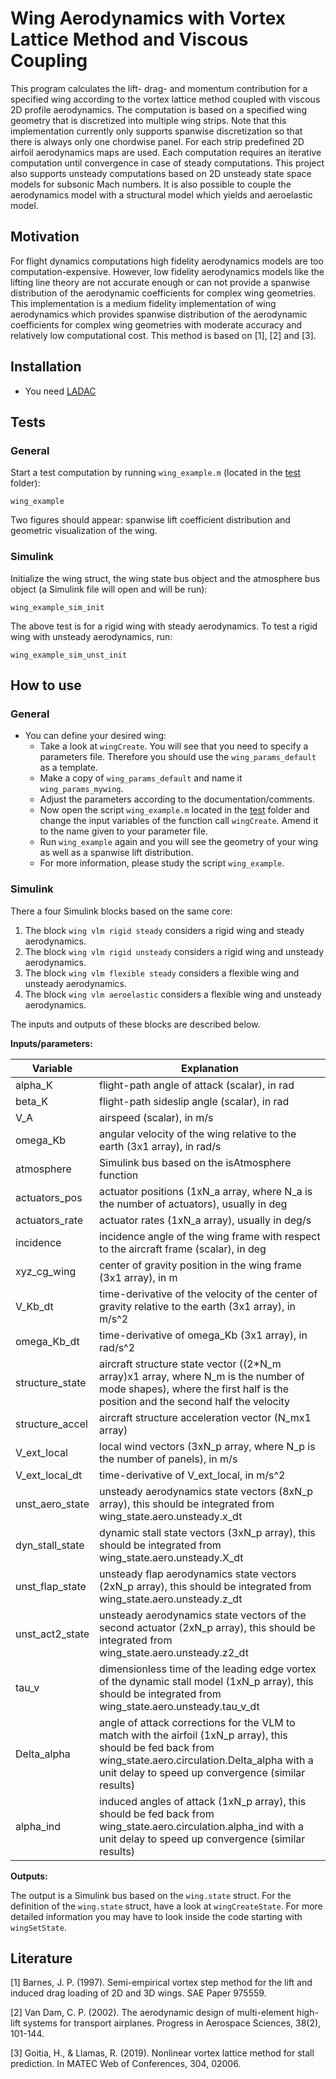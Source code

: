 # Wing Aerodynamics with Vortex Lattice Method and Viscous Coupling

This program calculates the lift- drag- and momentum contribution for a specified wing 
according to the vortex lattice method coupled with viscous 2D profile aerodynamics.
The computation is based on a specified wing geometry that is discretized
into multiple wing strips. Note that this implementation currently only supports spanwise discretization
so that there is always only one chordwise panel. For each strip predefined 2D airfoil 
aerodynamics maps are used. Each computation requires an iterative computation
until convergence in case of steady computations. This project also supports unsteady
computations based on 2D unsteady state space models for subsonic Mach numbers.
It is also possible to couple the aerodynamics model with a structural model which
yields and aeroelastic model.

## Motivation 

For flight dynamics computations high fidelity aerodynamics models are too
computation-expensive. However, low fidelity aerodynamics models like
the lifting line theory are not accurate enough or can not provide
a spanwise distribution of the aerodynamic coefficients for complex wing geometries.
This implementation is a medium fidelity implementation of wing aerodynamics
which provides spanwise distribution of the aerodynamic coefficients for
complex wing geometries with moderate accuracy and relatively low
computational cost.
This method is based on [1], [2] and [3].


## Installation

- You need [LADAC](../../README.md)


## Tests

### General

Start a test computation by running `wing_example.m` (located in the [test](test) folder):
  ```
  wing_example
  ```
Two figures should appear: spanwise lift coefficient distribution and geometric visualization of the wing.

### Simulink

Initialize the wing struct, the wing state bus object and the atmosphere bus object (a Simulink file will open and will be run):
  ```
  wing_example_sim_init
  ```
The above test is for a rigid wing with steady aerodynamics. To test a rigid wing with unsteady aerodynamics, run:
  ```
  wing_example_sim_unst_init
  ```

## How to use

### General
- You can define your desired wing:
  - Take a look at `wingCreate`. You will see that you need to specify a parameters file. Therefore you should use the `wing_params_default` as a template.
  - Make a copy of `wing_params_default` and name it `wing_params_mywing`.
  - Adjust the parameters according to the documentation/comments.
  - Now open the script `wing_example.m` located in the [test](test) folder and change the input variables of the function call `wingCreate`. Amend it to the name given to your parameter file.
  - Run `wing_example` again and you will see the geometry of your wing as well as a spanwise lift distribution.
  - For more information, please study the script `wing_example`.

### Simulink

There a four Simulink blocks based on the same core:  
1. The block `wing vlm rigid steady` considers a rigid wing and steady aerodynamics.
2. The block `wing vlm rigid unsteady` considers a rigid wing and unsteady aerodynamics.
3. The block `wing vlm flexible steady` considers a flexible wing and unsteady aerodynamics.
4. The block `wing vlm aeroelastic` considers a flexible wing and unsteady aerodynamics.

The inputs and outputs of these blocks are described below. 

**Inputs/parameters:**

Variable | Explanation
--- | ---
alpha_K | flight-path angle of attack (scalar), in rad
beta_K | flight-path sideslip angle (scalar), in rad
V_A | airspeed (scalar), in m/s
omega_Kb | angular velocity of the wing relative to the earth (3x1 array), in rad/s
atmosphere | Simulink bus based on the isAtmosphere function
actuators_pos | actuator positions (1xN_a array, where N_a is the number of actuators), usually in deg
actuators_rate | actuator rates (1xN_a array), usually in deg/s
incidence | incidence angle of the wing frame with respect to the aircraft frame (scalar), in deg 
xyz_cg_wing | center of gravity position in the wing frame (3x1 array), in m 
V_Kb_dt | time-derivative of the velocity of the center of gravity relative to the earth (3x1 array), in m/s^2 
omega_Kb_dt | time-derivative of omega_Kb (3x1 array), in rad/s^2 
structure_state | aircraft structure state vector ((2*N_m array)x1 array, where N_m is the number of mode shapes), where the first half is the position and the second half the velocity
structure_accel | aircraft structure acceleration vector (N_mx1 array)
V_ext_local | local wind vectors (3xN_p array, where N_p is the number of panels), in m/s
V_ext_local_dt | time-derivative of V_ext_local, in m/s^2
unst_aero_state | unsteady aerodynamics state vectors (8xN_p array), this should be integrated from wing_state.aero.unsteady.x_dt
dyn_stall_state | dynamic stall state vectors (3xN_p array), this should be integrated from wing_state.aero.unsteady.X_dt
unst_flap_state | unsteady flap aerodynamics state vectors (2xN_p array), this should be integrated from wing_state.aero.unsteady.z_dt
unst_act2_state | unsteady aerodynamics state vectors of the second actuator (2xN_p array), this should be integrated from wing_state.aero.unsteady.z2_dt
tau_v | dimensionless time of the leading edge vortex of the dynamic stall model (1xN_p array), this should be integrated from wing_state.aero.unsteady.tau_v_dt
Delta_alpha | angle of attack corrections for the VLM to match with the airfoil (1xN_p array), this should be fed back from wing_state.aero.circulation.Delta_alpha with a unit delay to speed up convergence (similar results)
alpha_ind | induced angles of attack (1xN_p array), this should be fed back from wing_state.aero.circulation.alpha_ind with a unit delay to speed up convergence (similar results)

**Outputs:**

The output is a Simulink bus based on the `wing.state` struct.
For the definition of the `wing.state` struct, have a look at `wingCreateState`.
For more detailed information you may have to look inside the code starting with `wingSetState`.

## Literature
[1] Barnes, J. P. (1997). Semi-empirical vortex step method for the lift and induced drag loading of 2D and 3D wings. SAE Paper 975559.

[2] Van Dam, C. P. (2002). The aerodynamic design of multi-element high-lift systems for transport airplanes. Progress in Aerospace Sciences, 38(2), 101-144.

[3] Goitia, H., & Llamas, R. (2019). Nonlinear vortex lattice method for stall prediction. In MATEC Web of Conferences, 304, 02006.
